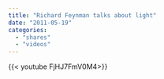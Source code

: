 ```yaml
---
title: "Richard Feynman talks about light"
date: "2011-05-19"
categories:
  - "shares"
  - "videos"
---
```


<div style="width: 70vw;">{{< youtube FjHJ7FmV0M4>}}</div>
